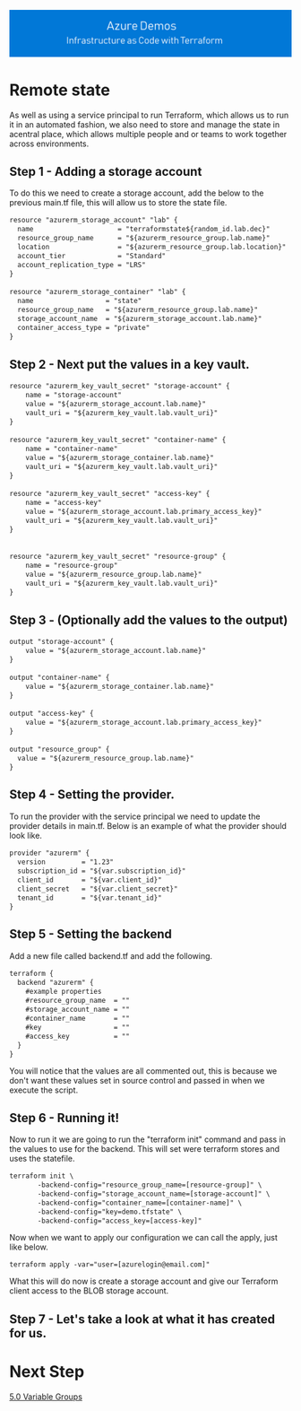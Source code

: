 [![infra as code with Terraform](/docs/images/banner.png)](/README.md)

# Remote state

As well as using a service principal to run Terraform, which allows us to run it in an automated fashion, we also need to store and manage the state in acentral place, which allows multiple people and or teams to work together across environments.

## Step 1 - Adding a storage account

To do this we need to create a storage account, add the below to the previous main.tf file, this will allow us to store the state file.

```
resource "azurerm_storage_account" "lab" {
  name                     = "terraformstate${random_id.lab.dec}"
  resource_group_name      = "${azurerm_resource_group.lab.name}"
  location                 = "${azurerm_resource_group.lab.location}"
  account_tier             = "Standard"
  account_replication_type = "LRS"
}

resource "azurerm_storage_container" "lab" {
  name                  = "state"
  resource_group_name   = "${azurerm_resource_group.lab.name}"
  storage_account_name  = "${azurerm_storage_account.lab.name}"
  container_access_type = "private"
}
```

## Step 2 - Next put the values in a key vault.

```
resource "azurerm_key_vault_secret" "storage-account" {
    name = "storage-account"
    value = "${azurerm_storage_account.lab.name}"
    vault_uri = "${azurerm_key_vault.lab.vault_uri}"
}

resource "azurerm_key_vault_secret" "container-name" {
    name = "container-name"
    value = "${azurerm_storage_container.lab.name}"
    vault_uri = "${azurerm_key_vault.lab.vault_uri}"
}

resource "azurerm_key_vault_secret" "access-key" {
    name = "access-key"
    value = "${azurerm_storage_account.lab.primary_access_key}"
    vault_uri = "${azurerm_key_vault.lab.vault_uri}"
}


resource "azurerm_key_vault_secret" "resource-group" {
    name = "resource-group"
    value = "${azurerm_resource_group.lab.name}"
    vault_uri = "${azurerm_key_vault.lab.vault_uri}"
}
```

## Step 3 - (Optionally add the values to the output)

```
output "storage-account" {
    value = "${azurerm_storage_account.lab.name}"
}

output "container-name" {
    value = "${azurerm_storage_container.lab.name}"
}

output "access-key" {
    value = "${azurerm_storage_account.lab.primary_access_key}"
}

output "resource_group" {
  value = "${azurerm_resource_group.lab.name}"
}
```

## Step 4 - Setting the provider.

To run the provider with the service principal we need to update the provider details in main.tf. Below is an example of what the provider should look like.

```
provider "azurerm" {
  version         = "1.23"
  subscription_id = "${var.subscription_id}"
  client_id       = "${var.client_id}"
  client_secret   = "${var.client_secret}"
  tenant_id       = "${var.tenant_id}"
}
```

## Step 5 - Setting the backend

Add a new file called backend.tf and add the following.

```
terraform {
  backend "azurerm" {
    #example properties
    #resource_group_name  = ""
    #storage_account_name = ""
    #container_name       = ""
    #key                  = ""
    #access_key           = ""
  }
}
```

You will notice that the values are all commented out, this is because we don't want these values set in source control and passed in when we execute the script.

## Step 6 - Running it!

Now to run it we are going to run the "terraform init" command and pass in the values to use for the backend. This will set were terraform stores and uses the statefile.

```
terraform init \
       -backend-config="resource_group_name=[resource-group]" \
       -backend-config="storage_account_name=[storage-account]" \
       -backend-config="container_name=[container-name]" \
       -backend-config="key=demo.tfstate" \
       -backend-config="access_key=[access-key]"
```

Now when we want to apply our configuration we can call the apply, just like below.

```
terraform apply -var="user=[azurelogin@email.com]"
```

What this will do now is create a storage account and give our Terraform client access to the BLOB storage account.

## Step 7 - Let's take a look at what it has created for us.


# Next Step
[5.0 Variable Groups](../5.0)
